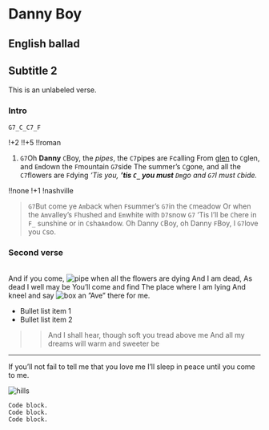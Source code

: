 # Danny Boy
## English ballad
## Subtitle 2

This is an unlabeled verse.

### Intro
`G7_C_C7_F`

!+2
!!+5
!!roman

1. `G7`Oh **Danny** `C`Boy, the _pipes_, the ``C7``pipes are `F`calling
From [glen](https://en.wikipedia.org/wiki/Glen) to `C`glen, and `Em`down the `F`mountain `G7`side
The summer’s `C`gone, and all the ``C7``flowers are `F`dying
_‘Tis you, **’tis `C_` you must** `Dm`go and `G7`I must `C`bide._

!!none
!+1
!nashville

<foo>
<bar baz="1">

> `G7`But come ye `Am`back when `F`summer’s `G7`in the `C`meadow
Or when the `Am`valley’s `F`hushed and `Em`white with `D7`snow `G7`
‘Tis I’ll be `C`here in `F_` sunshine or in `C`sha`Am`dow.
Oh Danny `C`Boy, oh Danny `F`Boy, I `G7`love you `C`so.

</foo></bar>

### Second verse
\
And if you come, ![pipe](pipe.jpg "right")
when all the flowers are dying
And I am dead,
As dead I well may be
You’ll come and find
The place where I am lying
And kneel and say ![box](box.png) an ”Ave” there for me.

- Bullet list item 1
- Bullet list item 2

>> And I shall hear, though soft you tread above me
And all my dreams will warm and sweeter be 
---
If you’ll not fail to tell me that you love me
I’ll sleep in peace until you come to me.

![hills](hills.jpg "center")

```
Code block.
Code block.
Code block.
```
